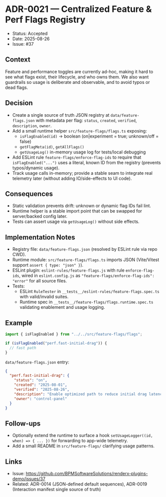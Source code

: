 # ADR-0021 — Centralized Feature & Perf Flags Registry

- Status: Accepted
- Date: 2025-08-26
- Issue: #37

## Context

Feature and performance toggles are currently ad-hoc, making it hard to see what flags exist, their lifecycle, and who owns them. We also want guardrails so usage is deliberate and observable, and to avoid typos or dead flags.

## Decision

- Create a single source of truth JSON registry at `data/feature-flags.json` with metadata per flag: `status`, `created`, `verified`, `description`, `owner`.
- Add a small runtime helper `src/feature-flags/flags.ts` exposing:
  - `isFlagEnabled(id)` → boolean (on|experiment = true; unknown/off = false)
  - `getFlagMeta(id)`, `getAllFlags()`
  - `getUsageLog()` in-memory usage log for tests/local debugging
- Add ESLint rule `feature-flags/enforce-flag-ids` to require that `isFlagEnabled("...")` uses a literal, known ID from the registry (prevents typos/dynamic usage).
- Track usage calls in-memory; provide a stable seam to integrate real telemetry later (without adding IO/side-effects to UI code).

## Consequences

- Static validation prevents drift: unknown or dynamic flag IDs fail lint.
- Runtime helper is a stable import point that can be swapped for server/backed config later.
- Tests can assert usage via `getUsageLog()` without side effects.

## Implementation Notes

- Registry file: `data/feature-flags.json` (resolved by ESLint rule via repo CWD).
- Runtime module: `src/feature-flags/flags.ts` imports JSON (Vite/Vitest support `assert { type: "json" }`).
- ESLint plugin: `eslint-rules/feature-flags.js` with rule `enforce-flag-ids`, wired in `eslint.config.js` as `"feature-flags/enforce-flag-ids": "error"` for all source files.
- Tests:
  - ESLint `RuleTester` in `__tests__/eslint-rules/feature-flags.spec.ts` with valid/invalid suites.
  - Runtime spec in `__tests__/feature-flags/flags.runtime.spec.ts` validating enablement and usage logging.

## Example

```ts
import { isFlagEnabled } from "../../src/feature-flags/flags";

if (isFlagEnabled("perf.fast-initial-drag")) {
  // fast path
}
```

`data/feature-flags.json` entry:

```json
{
  "perf.fast-initial-drag": {
    "status": "on",
    "created": "2025-08-01",
    "verified": "2025-08-26",
    "description": "Enable optimized path to reduce initial drag latency in UI",
    "owner": "control-panel"
  }
}
```

## Follow-ups

- Optionally extend the runtime to surface a hook `setUsageLogger((id, when) => { ... })` for forwarding to app-wide telemetry.
- Add a small README in `src/feature-flags/` clarifying usage patterns.

## Links

- Issue: https://github.com/BPMSoftwareSolutions/renderx-plugins-demo/issues/37
- Related: ADR-0014 (JSON-defined default sequences), ADR-0019 (Interaction manifest single source of truth)

